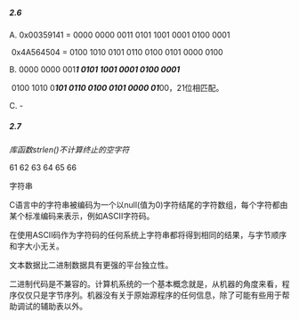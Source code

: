 ##### 2.6

A. 0x00359141 = 0000 0000 0011 0101 1001 0001 0100 0001

​    0x4A564504 = 0100 1010 0101 0110 0100 0101 0000 0100

B. 0000 0000 001***1 0101 1001 0001 0100 0001***

​     0100 1010 0***101 0110 0100 0101 0000 01***00，21位相匹配。

C. -

##### 2.7 

*库函数strlen()不计算终止的空字符*

61 62 63 64 65 66 



字符串

C语言中的字符串被编码为一个以null(值为0)字符结尾的字符数组，每个字符都由某个标准编码来表示，例如ASCII字符码。

在使用ASCII码作为字符码的任何系统上字符串都将得到相同的结果，与字节顺序和字大小无关。

文本数据比二进制数据具有更强的平台独立性。



二进制代码是不兼容的。计算机系统的一个基本概念就是，从机器的角度来看，程序仅仅只是字节序列。机器没有关于原始源程序的任何信息，除了可能有些用于帮助调试的辅助表以外。

